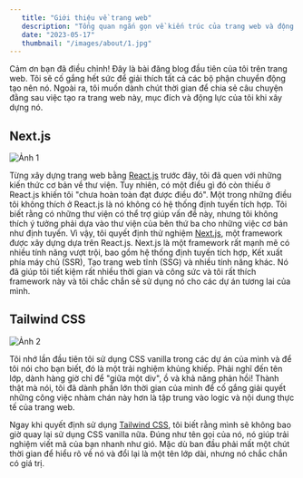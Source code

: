 ```yaml
---
   title: "Giới thiệu về trang web"
   description: "Tổng quan ngắn gọn về kiến trúc của trang web và động lực đằng sau nó."
   date: "2023-05-17"
   thumbnail: "/images/about/1.jpg"
---
```


Cảm ơn bạn đã điều chỉnh! Đây là bài đăng blog đầu tiên của tôi trên trang web. Tôi sẽ cố gắng hết sức để giải thích tất cả các bộ phận chuyển động tạo nên nó. Ngoài ra, tôi muốn dành chút thời gian để chia sẻ câu chuyện đằng sau việc tạo ra trang web này, mục đích và động lực của tôi khi xây dựng nó.

## Next.js

![Ảnh 1](/images/about/2.jpg)

Từng xây dựng trang web bằng [React.js](https://react.dev/) trước đây, tôi đã quen với những kiến thức cơ bản về thư viện. Tuy nhiên, có một điều gì đó còn thiếu ở React.js khiến tôi "chưa hoàn toàn đạt được điều đó". Một trong những điều tôi không thích ở React.js là nó không có hệ thống định tuyến tích hợp. Tôi biết rằng có những thư viện có thể trợ giúp vấn đề này, nhưng tôi không thích ý tưởng phải dựa vào thư viện của bên thứ ba cho những việc cơ bản như định tuyến. Vì vậy, tôi quyết định thử nghiệm [Next.js](https://nextjs.org/), một framework được xây dựng dựa trên React.js. Next.js là một framework rất mạnh mẽ có nhiều tính năng vượt trội, bao gồm hệ thống định tuyến tích hợp, Kết xuất phía máy chủ (SSR), Tạo trang web tĩnh (SSG) và nhiều tính năng khác. Nó đã giúp tôi tiết kiệm rất nhiều thời gian và công sức và tôi rất thích framework này và tôi chắc chắn sẽ sử dụng nó cho các dự án tương lai của mình.

## Tailwind CSS

![Ảnh 2](/images/about/3.jpg)

Tôi nhớ lần đầu tiên tôi sử dụng CSS vanilla trong các dự án của mình và để tôi nói cho bạn biết, đó là một trải nghiệm khủng khiếp. Phải nghĩ đến tên lớp, dành hàng giờ chỉ để "giữa một div", ồ và khả năng phản hồi! Thành thật mà nói, tôi đã dành phần lớn thời gian của mình để cố gắng giải quyết những công việc nhàm chán này hơn là tập trung vào logic và nội dung thực tế của trang web.

Ngay khi quyết định sử dụng [Tailwind CSS](https://tailwindcss.com/), tôi biết rằng mình sẽ không bao giờ quay lại sử dụng CSS vanilla nữa. Đúng như tên gọi của nó, nó giúp trải nghiệm viết mã của bạn nhanh như gió. Mặc dù ban đầu phải mất một chút thời gian để hiểu rõ về nó và đổi lại là một tên lớp dài, nhưng nó chắc chắn có giá trị.
